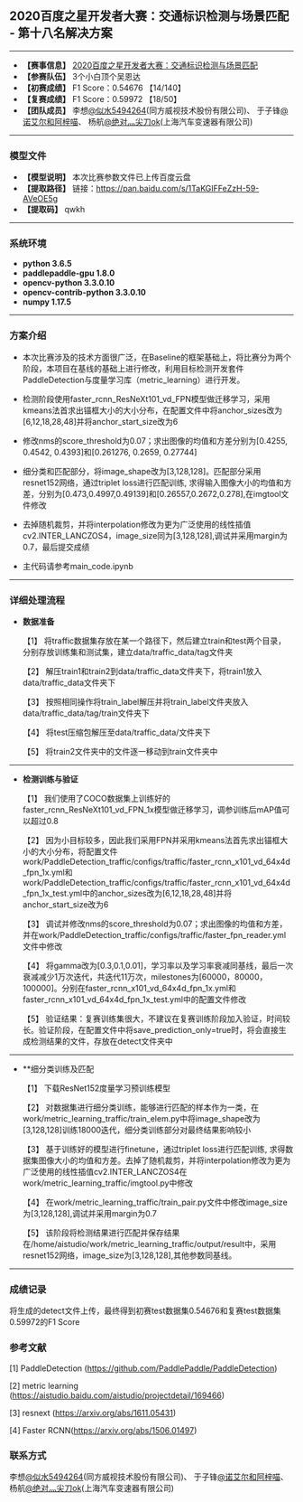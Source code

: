 ## 2020百度之星开发者大赛：交通标识检测与场景匹配 - 第十八名解决方案
****************************************************************************************************************************************
- **【赛事信息】** [2020百度之星开发者大赛：交通标识检测与场景匹配](https://aistudio.baidu.com/aistudio/competition/detail/39)
- **【参赛队伍】** 3个小白顶个吴恩达    
- **【初赛成绩】** F1 Score：0.54676 【14/140】     
- **【复赛成绩】** F1 Score：0.59972 【18/50】    
- **【团队成员】** 李想[@似水5494264](https://blog.csdn.net/tiancailx)(同方威视技术股份有限公司)、
                  于子锋[@诺艾尔和阿梓喵](https://github.com/nuoaier)、
                  杨航[@绝对灬尖刀ok](https://aistudio.baidu.com/aistudio/personalcenter/thirdview/315398)(上海汽车变速器有限公司)

****************************************************************************************************************************************
### 模型文件
- **【模型说明】** 本次比赛参数文件已上传百度云盘      
- **【提取路径】** 链接：https://pan.baidu.com/s/1TaKGIFFeZzH-59-AVeOE5g  
- **【提取码】** qwkh      

****************************************************************************************************************************************
### 系统环境
- **python 3.6.5**     
- **paddlepaddle-gpu 1.8.0**   
- **opencv-python 3.3.0.10**      
- **opencv-contrib-python 3.3.0.10**   
- **numpy 1.17.5**   
****************************************************************************************************************************************
### 方案介绍

  - 本次比赛涉及的技术方面很广泛，在Baseline的框架基础上，将比赛分为两个阶段，本项目在基线的基础上进行修改，利用目标检测开发套件PaddleDetection与度量学习库（metric_learning）进行开发。   
    
  - 检测阶段使用faster_rcnn_ResNeXt101_vd_FPN模型做迁移学习，采用kmeans法首求出锚框大小的大小分布，在配置文件中将anchor_sizes改为[6,12,18,28,48]并将anchor_start_size改为6 
    
  - 修改nms的score_threshold为0.07；求出图像的均值和方差分别为[0.4255, 0.4542, 0.4393]和[0.261276, 0.2659, 0.27744] 
    
  - 细分类和匹配部分，将image_shape改为[3,128,128]。匹配部分采用resnet152网络，通过triplet loss进行匹配训练, 求得输入图像大小的均值和方差，分别为[0.473,0.4997,0.49139]和[0.26557,0.2672,0.278],在imgtool文件修改
    
  - 去掉随机裁剪，并将interpolation修改为更为广泛使用的线性插值cv2.INTER_LANCZOS4，image_size同为[3,128,128],调试并采用margin为0.7，最后提交成绩
  
  - 主代码请参考main_code.ipynb
    
****************************************************************************************************************************************
### 详细处理流程 
  - **数据准备**        
  
    【1】 将traffic数据集存放在某一个路径下，然后建立train和test两个目录，分别存放训练集和测试集，建立data/traffic_data/tag文件夹    

    【2】 解压train1和train2到data/traffic_data文件夹下，将train1放入data/traffic_data文件夹下
    
    【3】 按照相同操作将train_label解压并将train_label文件夹放入data/traffic_data/tag/train文件夹下

    【4】 将test压缩包解压至data/traffic_data/文件夹下

    【5】 将train2文件夹中的文件逐一移动到train文件夹中
    
**************************************************************************************************************************************** 
  - **检测训练与验证**        
  
    【1】 我们使用了COCO数据集上训练好的faster_rcnn_ResNeXt101_vd_FPN_1x模型做迁移学习，调参训练后mAP值可以超过0.8    

    【2】 因为小目标较多，因此我们采用FPN并采用kmeans法首先求出锚框大小的大小分布，将配置文件work/PaddleDetection_traffic/configs/traffic/faster_rcnn_x101_vd_64x4d_fpn_1x.yml和work/PaddleDetection_traffic/configs/traffic/faster_rcnn_x101_vd_64x4d_fpn_1x_test.yml中的anchor_sizes改为[6,12,18,28,48]并将anchor_start_size改为6
    
    【3】 调试并修改nms的score_threshold为0.07；求出图像的均值和方差，并在work/PaddleDetection_traffic/configs/traffic/faster_fpn_reader.yml文件中修改

    【4】 将gamma改为[0.3,0.1,0.01]，学习率以及学习率衰减同基线，最后一次衰减减少1万次迭代，共迭代11万次，milestones为[60000，80000，100000]。分别在faster_rcnn_x101_vd_64x4d_fpn_1x.yml和 faster_rcnn_x101_vd_64x4d_fpn_1x_test.yml中的配置文件修改

    【5】 验证结果：复赛训练集很大，不建议在复赛训练阶段加入验证，时间较长。验证阶段，在配置文件中将save_prediction_only=true时，将会直接生成检测结果的文件，存放在detect文件夹中
    
**************************************************************************************************************************************** 
  - **细分类训练及匹配        
  
    【1】 下载ResNet152度量学习预训练模型    

    【2】 对数据集进行细分类训练，能够进行匹配的样本作为一类，在work/metric_learning_traffic/train_elem.py中将image_shape改为[3,128,128]训练18000迭代，细分类训练部分对最终结果影响较小
    
    【3】 基于训练好的模型进行finetune，通过triplet loss进行匹配训练, 求得数据集图像大小的均值和方差。去掉了随机裁剪，并将interpolation修改为更为广泛使用的线性插值cv2.INTER_LANCZOS4在work/metric_learning_traffic/imgtool.py中修改

    【4】 在work/metric_learning_traffic/train_pair.py文件中修改image_size为[3,128,128],调试并采用margin为0.7

    【5】 该阶段将检测结果进行匹配并保存结果在/home/aistudio/work/metric_learning_traffic/output/result中，采用resnet152网络，image_size为[3,128,128],其他参数同基线。
    
**************************************************************************************************************************************** 
### 成绩记录        

 将生成的detect文件上传，最终得到初赛test数据集0.54676和复赛test数据集0.59972的F1 Score

### 参考文献
[1] PaddleDetection (https://github.com/PaddlePaddle/PaddleDetection) 

[2] metric learning (https://aistudio.baidu.com/aistudio/projectdetail/169466)

[3] resnext (https://arxiv.org/abs/1611.05431)

[4] Faster RCNN(https://arxiv.org/abs/1506.01497)

### 联系方式

李想[@似水5494264](https://blog.csdn.net/tiancailx)(同方威视技术股份有限公司)、
于子锋[@诺艾尔和阿梓喵](https://github.com/nuoaier)、
杨航[@绝对灬尖刀ok](https://aistudio.baidu.com/aistudio/personalcenter/thirdview/315398)(上海汽车变速器有限公司)         
    
